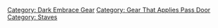 [Category: Dark Embrace Gear](Category:_Dark_Embrace_Gear "wikilink")
[Category: Gear That Applies Pass
Door](Category:_Gear_That_Applies_Pass_Door "wikilink") [Category:
Staves](Category:_Staves "wikilink")

